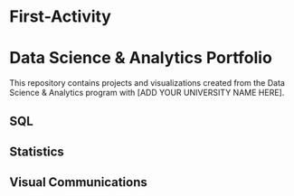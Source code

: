 # First-Activity
# Data Science & Analytics Portfolio
This repository contains projects and visualizations created from the Data Science & Analytics program with [ADD YOUR UNIVERSITY NAME HERE].

## SQL

## Statistics

## Visual Communications
